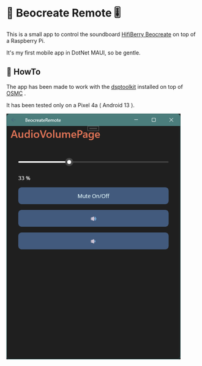 # 🎵 Beocreate Remote 🎚️

This is a small app to control the soundboard [HifiBerry Beocreate](https://www.hifiberry.com/beocreate/) on top of a Raspberry Pi.

It's my first mobile app in DotNet MAUI, so be gentle.

## 📜 HowTo

The app has been made to work with the [dsptoolkit](https://github.com/hifiberry/hifiberry-dsp/) installed on top of [OSMC](https://osmc.tv/) .

It has been tested only on a Pixel 4a ( Android 13 ).

![AudioVolumePage](./doc/AudioVolumePage.png)
